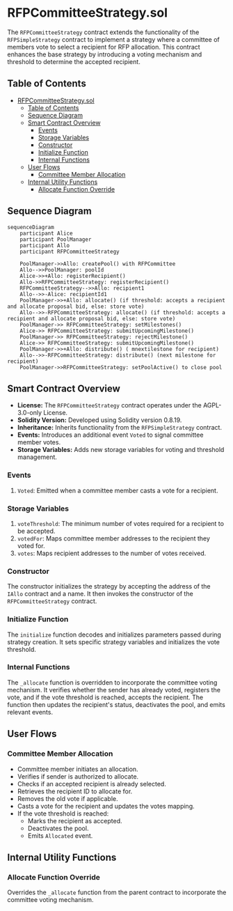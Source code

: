 # RFPCommitteeStrategy.sol

The `RFPCommitteeStrategy` contract extends the functionality of the `RFPSimpleStrategy` contract to implement a strategy where a committee of members vote to select a recipient for RFP allocation. This contract enhances the base strategy by introducing a voting mechanism and threshold to determine the accepted recipient.

## Table of Contents
- [RFPCommitteeStrategy.sol](#rfpcommitteestrategysol)
  - [Table of Contents](#table-of-contents)
  - [Sequence Diagram](#sequence-diagram)
  - [Smart Contract Overview](#smart-contract-overview)
    - [Events](#events)
    - [Storage Variables](#storage-variables)
    - [Constructor](#constructor)
    - [Initialize Function](#initialize-function)
    - [Internal Functions](#internal-functions)
  - [User Flows](#user-flows)
    - [Committee Member Allocation](#committee-member-allocation)
  - [Internal Utility Functions](#internal-utility-functions)
    - [Allocate Function Override](#allocate-function-override)


## Sequence Diagram 

```mermaid
sequenceDiagram
    participant Alice
    participant PoolManager
    participant Allo
    participant RFPCommitteeStrategy

    PoolManager->>Allo: createPool() with RFPCommittee
    Allo-->>PoolManager: poolId
    Alice->>+Allo: registerRecipient()
    Allo->>RFPCommitteeStrategy: registerRecipient()
    RFPCommitteeStrategy-->>Allo: recipient1
    Allo-->>-Alice: recipientId1
    PoolManager->>+Allo: allocate() (if threshold: accepts a recipient and allocate proposal bid, else: store vote)
    Allo-->>-RFPCommitteeStrategy: allocate() (if threshold: accepts a recipient and allocate proposal bid, else: store vote)
    PoolManager->> RFPCommitteeStrategy: setMilestones()
    Alice->> RFPCommitteeStrategy: submitUpcomingMilestone()
    PoolManager->> RFPCommitteeStrategy: rejectMilestone()
    Alice->> RFPCommitteeStrategy: submitUpcomingMilestone()
    PoolManager->>+Allo: distribute() ( mnextilestone for recipient)
    Allo-->>-RFPCommitteeStrategy: distribute() (next milestone for recipient)
    PoolManager->>RFPCommitteeStrategy: setPoolActive() to close pool
```


## Smart Contract Overview

- **License:** The `RFPCommitteeStrategy` contract operates under the AGPL-3.0-only License.
- **Solidity Version:** Developed using Solidity version 0.8.19.
- **Inheritance:** Inherits functionality from the `RFPSimpleStrategy` contract.
- **Events:** Introduces an additional event `Voted` to signal committee member votes.
- **Storage Variables:** Adds new storage variables for voting and threshold management.

### Events

1. `Voted`: Emitted when a committee member casts a vote for a recipient.

### Storage Variables

1. `voteThreshold`: The minimum number of votes required for a recipient to be accepted.
2. `votedFor`: Maps committee member addresses to the recipient they voted for.
3. `votes`: Maps recipient addresses to the number of votes received.

### Constructor

The constructor initializes the strategy by accepting the address of the `IAllo` contract and a name. It then invokes the constructor of the `RFPCommitteeStrategy` contract.

### Initialize Function

The `initialize` function decodes and initializes parameters passed during strategy creation. It sets specific strategy variables and initializes the vote threshold.

### Internal Functions

The `_allocate` function is overridden to incorporate the committee voting mechanism. It verifies whether the sender has already voted, registers the vote, and if the vote threshold is reached, accepts the recipient. The function then updates the recipient's status, deactivates the pool, and emits relevant events.

## User Flows

### Committee Member Allocation

* Committee member initiates an allocation.
* Verifies if sender is authorized to allocate.
* Checks if an accepted recipient is already selected.
* Retrieves the recipient ID to allocate for.
* Removes the old vote if applicable.
* Casts a vote for the recipient and updates the votes mapping.
* If the vote threshold is reached:
  * Marks the recipient as accepted.
  * Deactivates the pool.
  * Emits `Allocated` event.

## Internal Utility Functions

### Allocate Function Override

Overrides the `_allocate` function from the parent contract to incorporate the committee voting mechanism.
